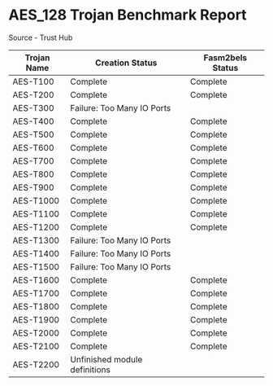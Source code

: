 # AES_128 Trojan Benchmark Report

Source - Trust Hub

| Trojan Name | Creation Status | Fasm2bels Status |
| ----------- | --------------- | ---------------- |
| AES-T100    | Complete        | Complete         |
| AES-T200    | Complete        | Complete         |
| AES-T300    | Failure: Too Many IO Ports |
| AES-T400    | Complete        | Complete         |
| AES-T500    | Complete        | Complete         |
| AES-T600    | Complete        | Complete         |
| AES-T700    | Complete        | Complete         |
| AES-T800    | Complete        | Complete         |
| AES-T900    | Complete        | Complete         |
| AES-T1000   | Complete        | Complete         |
| AES-T1100   | Complete        | Complete         |
| AES-T1200   | Complete        | Complete         |
| AES-T1300   | Failure: Too Many IO Ports |
| AES-T1400   | Failure: Too Many IO Ports |
| AES-T1500   | Failure: Too Many IO Ports |
| AES-T1600   | Complete        | Complete         |
| AES-T1700   | Complete        | Complete         |
| AES-T1800   | Complete        | Complete         |
| AES-T1900   | Complete        | Complete         |
| AES-T2000   | Complete        | Complete         |
| AES-T2100   | Complete        | Complete         |
| AES-T2200   | Unfinished module definitions |